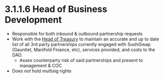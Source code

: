 # 3.1.1.6 Head of Business Development

* Responsible for both inbound & outbound partnership requests
* Work with the [Head of Treasury](3.1.1.2-head-of-treasury.md) to maintain an accurate and up to date list of all 3rd party partnerships currently engaged with SushiSwap (Gauntlet, Manifold Finance, etc), services provided, and costs to the DAO.
  * Asses counterparty risk of said partnerships and present to management & COC
* Does _not_ hold multisig rights
